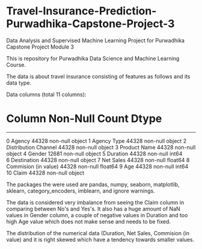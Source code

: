 # Travel-Insurance-Prediction-Purwadhika-Capstone-Project-3
Data Analysis and Supervised Machine Learning Project for Purwadhika Capstone Project Module 3

This is repository for Purwadhika Data Science and Machine Learning Course.

The data is about travel insurance consisting of features as follows and its data type.

Data columns (total 11 columns):
 #   Column                Non-Null Count  Dtype  
---  ------                --------------  -----  
 0   Agency                44328 non-null  object 
 1   Agency Type           44328 non-null  object 
 2   Distribution Channel  44328 non-null  object 
 3   Product Name          44328 non-null  object 
 4   Gender                12681 non-null  object 
 5   Duration              44328 non-null  int64  
 6   Destination           44328 non-null  object 
 7   Net Sales             44328 non-null  float64
 8   Commision (in value)  44328 non-null  float64
 9   Age                   44328 non-null  int64  
 10  Claim                 44328 non-null  object

The packages the were used are pandas, numpy, seaborn, matplotlib, sklearn, category_encoders, imblearn, and ignore warnings.

The data is considered very imbalance from seeing the Claim column in comparing between No's and Yes's. It also has a huge amount of NaN values in Gender column, a couple of negative values in Duration and too high Age value which does not make sense and needs to be fixed.

The distribution of the numerical data (Duration, Net Sales, Commision (in value) and it is right skewed which have a tendency towards smaller values.
